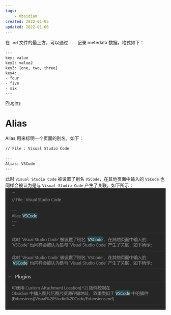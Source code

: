```yaml
---
tags: 
    - Obsidian
created: 2022-01-05
updated: 2022-01-06
---
```


在 `.md` 文件的最上方，可以通过 `---` 记录 metedata 数据，格式如下：
```
---
key: value
key2: value2
key3: [one, two, three]
key4:
- four
- five
- six
---
```

[Plugins](Plugins.md)

# Alias

Alias 用来标明一个页面的别名，如下：
```
// File : Visual Studio Code

---
Alias: VSCode
---
```

此时 `Visual Studio Code` 被设置了别名 `VSCode`，在其他页面中输入的 `VSCode` 也同样会被认为是与 `Visual Studio Code` 产生了关联，如下所示：
![](assets/Obsidian%20-%20MetaData/image-20211122094352377.png)
